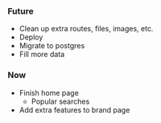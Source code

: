 ### Future

- Clean up extra routes, files, images, etc.
- Deploy
- Migrate to postgres
- Fill more data

### Now

- Finish home page
    - Popular searches
- Add extra features to brand page

